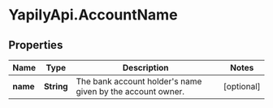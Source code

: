 # YapilyApi.AccountName

## Properties

Name | Type | Description | Notes
------------ | ------------- | ------------- | -------------
**name** | **String** | The bank account holder&#39;s name given by the account owner. | [optional] 


